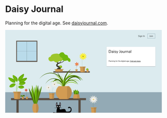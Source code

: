 # Daisy Journal

Planning for the digital age. See [daisyjournal.com](https://daisyjournal.com).

![Daisy Journal](/src/Images/landing.png)
